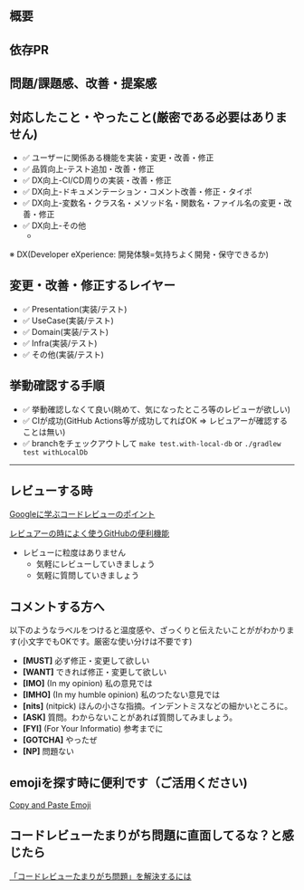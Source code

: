 <!-- 必要のない項目は削ったり、カスタマイズして使ってください -->

## 概要

<!-- 必要のない項目は削ったり、カスタマイズして使ってください -->
<!-- issueなどがあれば貼り付けましょう -->
<!-- 感覚的に大きいPRは、小さく切り出せそうなら切り出しましょう -->

## 依存PR

<!-- 依存しているPRがあれば、ここに箇条書きで記述しましょう -->

## 問題/課題感、改善・提案感

<!-- 必要のない項目は削ったり、カスタマイズして使ってください -->
<!-- issueがあれば、それを貼り付ければOK -->

## 対応したこと・やったこと(厳密である必要はありません)

<!-- 不要な行は消してください -->

- ✅ ユーザーに関係ある機能を実装・変更・改善・修正
- ✅ 品質向上-テスト追加・改善・修正
- ✅ DX向上-CI/CD周りの実装・改善・修正
- ✅ DX向上-ドキュメンテーション・コメント改善・修正・タイポ
- ✅ DX向上-変数名・クラス名・メソッド名・関数名・ファイル名の変更・改善・修正
- ✅ DX向上-その他
  - <!-- その他の場合、なんとなくでいいので書きましょう -->

※ DX(Developer eXperience: 開発体験=気持ちよく開発・保守できるか)

## 変更・改善・修正するレイヤー

<!-- 3つ以上チェックが付くときは小分けにすることも検討してみてください(しょうがない場合もあります) -->
<!-- 不要な行は消してください -->

- ✅ Presentation(実装/テスト)
- ✅ UseCase(実装/テスト)
- ✅ Domain(実装/テスト)
- ✅ Infra(実装/テスト)
- ✅ その他(実装/テスト)

## 挙動確認する手順

<!-- 不要な行は消してください -->

- ✅ 挙動確認しなくて良い(眺めて、気になったところ等のレビューが欲しい)
- ✅ CIが成功(GitHub Actions等が成功してればOK => レビュアーが確認することは無い)
- ✅ branchをチェックアウトして `make test.with-local-db` or `./gradlew test withLocalDb`

----

## レビューする時

[Googleに学ぶコードレビューのポイント](https://cloudsmith.co.jp/blog/efficient/2021/08/1866630.html)

[レビュアーの時によく使うGitHubの便利機能](https://qiita.com/kata_1997/items/fd6cd3009e3d7704f984)

- レビューに粒度はありません
  - 気軽にレビューしていきましょう
  - 気軽に質問していきましょう

## コメントする方へ

以下のようなラベルをつけると温度感や、ざっくりと伝えたいことががわかります(小文字でもOKです。厳密な使い分けは不要です)

- **[MUST]** 必ず修正・変更して欲しい
- **[WANT]** できれば修正・変更して欲しい
- **[IMO]** (In my opinion) 私の意見では
- **[IMHO]** (In my humble opinion) 私のつたない意見では
- **[nits]** (nitpick) ほんの小さな指摘。インデントミスなどの細かいところに。
- **[ASK]** 質問。わからないことがあれば質問してみましょう。
- **[FYI]** (For Your Informatio) 参考までに
- **[GOTCHA]** やったぜ
- **[NP]** 問題ない

## emojiを探す時に便利です（ご活用ください)

[Copy and Paste Emoji](https://getemoji.com/)

## コードレビューたまりがち問題に直面してるな？と感じたら

[「コードレビューたまりがち問題」を解決するには](https://zenn.dev/shun91/articles/thinking-about-code-review)
